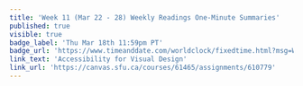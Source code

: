 ```yaml
---
title: 'Week 11 (Mar 22 - 28) Weekly Readings One-Minute Summaries'
published: true
visible: true
badge_label: 'Thu Mar 18th 11:59pm PT'
badge_url: 'https://www.timeanddate.com/worldclock/fixedtime.html?msg=Week+2+%28Sep+12+-+18%29+Weekly+Readings+One-Minute+Summaries+Due+Date&iso=20210318T2359&p1=256'
link_text: 'Accessibility for Visual Design'
link_url: 'https://canvas.sfu.ca/courses/61465/assignments/610779'
---
```

